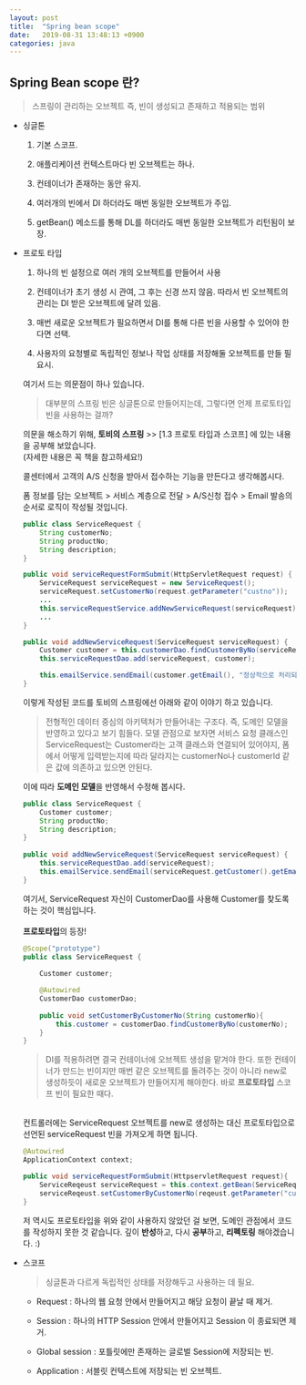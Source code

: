 ```yaml
---
layout: post
title:  "Spring bean scope"
date:   2019-08-31 13:48:13 +0900
categories: java
---
```


## Spring Bean scope 란?

  > 스프링이 관리하는 오브젝트 즉, 빈이 생성되고 존재하고 적용되는 범위
  
  - 싱글톤 
  
    1) 기본 스코프.
  
    2) 애플리케이션 컨텍스트마다 빈 오브젝트는 하나.
  
    3) 컨테이너가 존재하는 동안 유지.
    
    4) 여러개의 빈에서 DI 하더라도 매번 동일한 오브젝트가 주입.
    
    5) getBean() 메소드를 통해 DL를 하더라도 매번 동일한 오브젝트가 리턴됨이 보장.
  
  - 프로토 타입
  
    1) 하나의 빈 설정으로 여러 개의 오브젝트를 만들어서 사용
    
    2) 컨테이너가 초기 생성 시 관여, 그 후는 신경 쓰지 않음. 따라서 빈 오브젝트의 관리는 DI 받은 오브젝트에 달려 있음.
 
    3) 매번 새로운 오브젝트가 필요하면서 DI를 통해 다른 빈을 사용할 수 있어야 한다면 선택.
    
    4) 사용자의 요청별로 독립적인 정보나 작업 상태를 저장해둘 오브젝트를 만들 필요시.
    
    여기서 드는 의문점이 하나 있습니다. 
    
    > 대부분의 스프링 빈은 싱글톤으로 만들어지는데, 그렇다면 언제 프로토타입 빈을 사용하는 걸까?
    
    의문을 해소하기 위해, **토비의 스프링** >> [1.3 프로토 타입과 스코프] 에 있는 내용을 공부해 보았습니다. <br>(자세한 내용은 꼭 책을 참고하세요!)
    
    콜센터에서 고객의 A/S 신청을 받아서 접수하는 기능을 만든다고 생각해봅시다.
    
    폼 정보를 담는 오브젝트 > 서비스 계층으로 전달 > A/S신청 접수 > Email 발송의 순서로 로직이 작성될 것입니다.
    
    ```java
    public class ServiceRequest {
        String customerNo;
        String productNo;      
        String description;
    }

    public void serviceRequestFormSubmit(HttpServletRequest request) {
        ServiceRequest serviceRequest = new ServiceRequest();
        serviceRequest.setCustomerNo(request.getParameter("custno"));
        ...
        this.serviceRequestService.addNewServiceRequest(serviceRequest);
        ...
    }
    
    public void addNewServiceRequest(ServiceRequest serviceRequest) {
        Customer customer = this.customerDao.findCustomerByNo(serviceReqeust.getCustomerNo());
        this.serviceRequestDao.add(serviceRequest, customer);
    
        this.emailService.sendEmail(customer.getEmail(), "정상적으로 처리되었습니다.");
    }
    ```
    이렇게 작성된 코드를 토비의 스프링에선 아래와 같이 이야기 하고 있습니다.
    
    > 전형적인 데이터 중심의 아키텍처가 만들어내는 구조다. 즉, 도메인 모델을 반영하고 있다고 보기 힘들다.
    모델 관점으로 보자면 서비스 요청 클래스인 ServiceRequest는 Customer라는 고객 클래스와 연결되어 있어야지, 
    폼에서 어떻게 입력받는지에 따라 달라지는 customerNo나 customerId 같은 값에 의존하고 있으면 안된다.  
    
    이에 따라 **도메인 모델**을 반영해서 수정해 봅시다.
    
    ```java
    public class ServiceRequest {
        Customer customer;
        String productNo;      
        String description;
    }
        
    public void addNewServiceRequest(ServiceRequest serviceRequest) {
        this.serviceRequestDao.add(serviceRequest);
        this.emailService.sendEmail(serviceRequest.getCustomer().getEmail(), "정상적으로 처리되었습니다.");
    }
    ```
    
    여기서, ServiceRequest 자신이 CustomerDao를 사용해 Customer를 찾도록 하는 것이 핵심입니다.
    <br>
    <br>
    **프로토타입**의 등장! 
    ```java
    @Scope("prototype")
    public class ServiceRequest {
        
        Customer customer;
    
        @Autowired
        CustomerDao customerDao;
        
        public void setCustomerByCustomerNo(String customerNo){
            this.customer = customerDao.findCustomerByNo(customerNo);
        }
    }
    ```
    > DI를 적용하려면 결국 컨테이너에 오브젝트 생성을 맡겨야 한다. 또한 컨테이너가 만드는 빈이지만 매번 같은 오브젝트를 돌려주는 것이 아니라 
    new로 생성하듯이 새로운 오브젝트가 만들어지게 해야한다. 바로 **프로토타입** 스코프 빈이 필요한 때다.
    
    <br>
    컨트롤러에는 ServiceRequest 오브젝트를 new로 생성하는 대신 프로토타입으로 선언된 serviceRequest 빈을 가져오게 하면 됩니다.
    
    ```java
    @Autowired 
    ApplicationContext context;

    public void serviceRequestFormSubmit(HttpservletRequest request){
        ServiceReqeust serviceRequest = this.context.getBean(ServiceRequest.class);
        serviceReqeust.setCustomerByCustomerNo(reqeust.getParameter("custno"));
    }
    ```
    
    저 역시도 프로토타입을 위와 같이 사용하지 않았던 걸 보면, 도메인 관점에서 코드를 작성하지 못한 것 같습니다.
    깊이 **반성**하고, 다시 **공부**하고, **리펙토링** 해야겠습니다. :)
     
  
  - 스코프 
    
    > 싱글톤과 다르게 독립적인 상태를 저장해두고 사용하는 데 필요.
    
    - Request : 하나의 웹 요청 안에서 만들어지고 해당 요청이 끝날 때 제거.
    
    - Session : 하나의 HTTP Session 안에서 만들어지고 Session 이 종료되면 제거.
    
    - Global session : 포틀릿에만 존재하는 글로벌 Session에 저장되는 빈.
    
    - Application : 서블릿 컨텍스트에 저장되는 빈 오브젝트.
